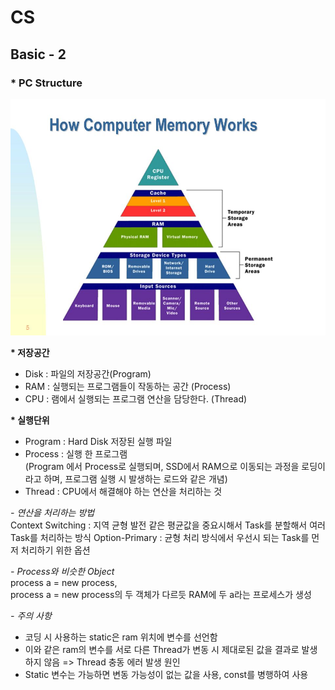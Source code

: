 # CS
## Basic - 2
### * PC Structure
![ex_screenshot](./img/Meomry.png)

 **\* 저장공간**
- Disk : 파일의 저장공간(Program)
- RAM : 실행되는 프로그램들이 작동하는 공간 (Process)
- CPU : 램에서 실행되는 프로그램 연산을 담당한다. (Thread)

 **\* 실행단위**
 - Program : Hard Disk 저장된 실행 파일
- Process : 실행 한 프로그램 <br>
(Program 에서 Process로 실행되며,
SSD에서 RAM으로 이동되는 과정을 로딩이라고 하며, 프로그램 실행 시 발생하는 로드와 같은 개념)
- Thread : CPU에서 해결해야 하는 연산을 처리하는 것


*\- 연산을 처리하는 방법*<br>
Context Switching : 지역 균형 발전 같은 평균값을 중요시해서 Task를 분할해서 여러 Task를 처리하는 방식
Option-Primary : 균형 처리 방식에서 우선시 되는 Task를 먼저 처리하기 위한 옵션

*\- Process와 비슷한 Object*<br>
process a = new process,<br>
process a = new process의 두 객체가 다르듯 RAM에 두 a라는 프로세스가 생성


*\- 주의 사항*<br>
- 코딩 시 사용하는 static은 ram 위치에 변수를 선언함
- 이와 같은 ram의 변수를 서로 다른 Thread가 변동 시 제대로된 값을 결과로 발생하지 않음 => Thread 충동 에러 발생 원인
- Static 변수는 가능하면 변동 가능성이 없는 값을 사용, const를 병행하여 사용

